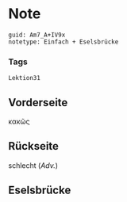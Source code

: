 # Note
```
guid: Am7_A+IV9x
notetype: Einfach + Eselsbrücke
```

### Tags
```
Lektion31
```

## Vorderseite
κακῶς

## Rückseite
schlecht (<i>Adv.</i>)

## Eselsbrücke

